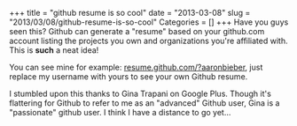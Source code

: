 +++
title = "github resume is so cool"
date = "2013-03-08"
slug = "2013/03/08/github-resume-is-so-cool"
Categories = []
+++
Have you guys seen this? Github can generate a "resume" based on your 
github.com account listing the projects you own and organizations you're 
affiliated with. This is **such** a neat idea!

You can see mine for example: [resume.github.com/?aaronbieber][1], just 
replace my username with yours to see your own Github resume.

I stumbled upon this thanks to Gina Trapani on Google Plus. Though it's 
flattering for Github to refer to me as an "advanced" Github user, Gina is a 
"passionate" github user. I think I have a distance to go yet...

[1]: http://resume.github.com/?aaronbieber
